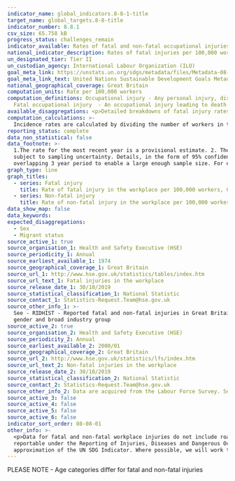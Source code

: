 ```yaml
---
indicator_name: global_indicators.8-8-1-title
target_name: global_targets.8-8-title
indicator_number: 8.8.1
csv_size: 65.758 kB
progress_status: challenges_remain
indicator_available: Rates of fatal and non-fatal occupational injuries, by sex
national_indicator_description: Rates of fatal injuries per 100,000 workers (employees and self employees) and rates of self-reported workplace non-fatal injury (per 100,000 workers)
un_designated_tier: Tier II
un_custodian_agency: International Labour Organization (ILO)
goal_meta_link: https://unstats.un.org/sdgs/metadata/files/Metadata-08-08-01.pdf
goal_meta_link_text: United Nations Sustainable Development Goals Metadata (PDF 381 KB)
national_geographical_coverage: Great Britain
computation_units: Rate per 100,000 workers
computation_definitions: Occupational injury - Any personal injury, disease or death resulting from an occupational accident.
  Fatal occupational injury  - An occupational injury leading to death within one year of the day of the occupational accident. 
available_disaggregations: <p>Detailed breakdowns of fatal injury rates by country/region, age and sex are presented for the last five-years only.</p><p>Non-fatal injury rates are not provided for sub-groups where  sample numbers are too small to provide reliable estimates.</p>
computation_calculations: >-
  Incidence rates are calculated by dividing the number of workers in the reference group with an injury (fatal or non-fatal) by the employment total.  This is then multiplied by a factor of 100,000 to give a rate per 100,000 workers, in line with international standards.
reporting_status: complete
data_non_statistical: false
data_footnote: >-
  1.The rate for the most recent year is a provisional estimate. 2. The rate of fatal injury for some of the detailed groupings are based on small numbers and are susceptible to considerable year-on-year variation.  3. Non-fatal injury estimates are based on the Labour Force Survey and are
  subject to sampling uncertainty. Details, in the form of 95% confidence intervals, can be found in the source data (see 'Sources' tab below). 4. Non-fatal injuries broken down by age, sex, country, English regions, industry sector and occupation are based on averaged rates over a non-
  overlapping 3 year period to enable a large enough sample size. For example, 2001/02 to 2003/04 figures are displayed at the mid-year point (i.e. 2002/03).
graph_type: line
graph_titles:
  - series: Fatal injury
    title: Rate of fatal injury in the workplace per 100,000 workers, Great Britain    
  - series: Non-fatal injury
    title: Rate of non-fatal injury in the workplace per 100,000 workers, Great Britain     
data_show_map: false
data_keywords:
expected_disaggregations:
  - Sex
  - Migrant status
source_active_1: true
source_organisation_1: Health and Safety Executive (HSE)
source_periodicity_1: Annual
source_earliest_available_1: 1974
source_geographical_coverage_1: Great Britain
source_url_1: http://www.hse.gov.uk/statistics/tables/index.htm
source_url_text_1: Fatal injuries in the workplace
source_release_date_1: 30/10/2019
source_statistical_classification_1: National Statistic
source_contact_1: Statistics-Request.Team@hse.gov.uk
source_other_info_1: >-
  See - RIDHIST - Reported fatal and non-fatal injuries in Great Britain from 1974; RIDREG - RIDDOR reported fatal and non-fatal injuries in Great Britain by country, region and unitary or local authority; RIDAGEGEN - RIDDOR reported fatal and non-fatal injuries in Great Britain by age,
  gender and broad industry group
source_active_2: true
source_organisation_2: Health and Safety Executive (HSE)
source_periodicity_2: Annual
source_earliest_available_2: 2000/01
source_geographical_coverage_2: Great Britain
source_url_2: http://www.hse.gov.uk/statistics/lfs/index.htm
source_url_text_2: Non-fatal injuries in the workplace
source_release_date_2: 30/10/2019
source_statistical_classification_2: National Statistic
source_contact_2: Statistics-Request.Team@hse.gov.uk
source_other_info_2: Data are acquired from the Labour Force Survey. See - LFSINJSUM; LFSINJREG; LFSINJAGE
source_active_3: false
source_active_4: false
source_active_5: false
source_active_6: false
indicator_sort_order: 08-08-01
other_info: >-
  <p>Data for fatal and non-fatal workplace injuries do not include road traffic accidents. </p><p>Rates for non-fatal injuries are based on self-reported non-fatal injury in the workplace (using the Labour Force Survey). Fatal injury rates are based on the count of fatal injuries
  reportable under the Reporting of Injuries, Diseases and Dangerous Occurrences Regulations (RIDDOR).  </p><p>Variations in rate between different sub-groups of age, sex and geography may reflect differences in their employment profile.  </p>  This indicator is being used as an
  approximation of the UN SDG Indicator. Where possible, we will work to identify or develop UK data to meet the global indicator specification. This indicator has been identified in collaboration with topic experts.
---
```

PLEASE NOTE - Age categories differ for fatal and non-fatal injuries
